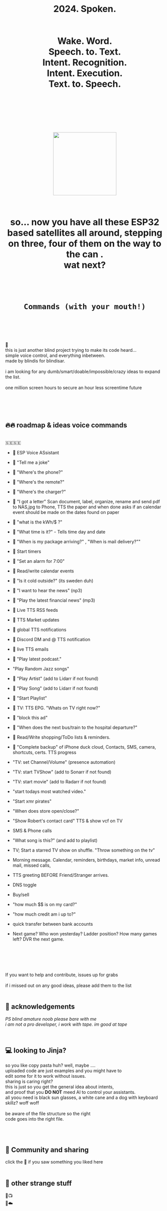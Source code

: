 
<h1 align="center">
<br>
2024. Spoken.
<br>
<br><br>
Wake. Word.<br>
Speech. to. Text.<br>
Intent. Recognition. <br>
Intent. Execution.<br>
Text. to. Speech.<br>
<br><br><br><br>
<img src="https://github.com/pungkula1337anka/Voice-Stuff/assets/105579081/b5cefe6b-7976-4aa5-b35c-28bc62fa4c82" width="200" height="200"  />
<br><br><br>
so... now you have all these ESP32 based satellites all around, stepping on three, four of them on the way to the can .<br>
wat next?<br>

</h1>
<h1 align="center">
  <br>

    Commands (with your mouth!)
<br>
</h1>
<br>🦆<br>
this is just another blind project trying to make its code heard...<br>
simple voice control, and everything inbetween.<br>
made by blindis for blindisar.<br>
<br>i am looking for any dumb/smart/doable/impossible/crazy ideas to expand the list.<br> <br> 
one million screen hours to secure an hour less screentime future<br>
<br>

<br>
<br><br>


## 🔥🔥 roadmap & ideas voice commands 


<br>
🇸🇪🇸🇪<br>

- 🚀  ESP Voice ASsistant<br>

- 🚀  "Tell me a joke"<br>

- 🚀  "Where's the phone?"<br>

- 🚀  "Where's the remote?"<br>

- 🚀  "Where's the charger?"<br>

- 🚀  "I got a letter" Scan document, label, organize, rename and send pdf to NAS,jpg to Phone, TTS the paper and when done asks if an calendar event should be made on the dates found on paper <br>

- 🚀  "what is the kWh/$ ?" <br>

- 🚀  "What time is it?" - Tells time day and date <br>

- 🚀  "When is my package arriving?" , "When is mail delivery?"" <br>

- 🚀  Start timers <br>

- 🚀  "Set an alarm for 7:00" <br>

- 🚀  Read/write calendar events <br>

- 🚀  "Is it cold outside?" (its sweden duh) <br>

- 🚀  "I want to hear the news" (np3) <br>

- 🚀  "Play the latest financial news" (mp3) <br>

- 🚀  Live TTS RSS feeds <br>

- 🚀  TTS Market updates <br>

- 🚀  global TTS notifications<br>

- 🚀  Discord DM and @ TTS notification <br>

- 🚀  live TTS emails<br>

- 🚀  "Play latest podcast." <br>

-   "Play Random Jazz songs"<br>

- 🚀  "Play Artist" (add to Lidarr if not found)<br>

- 🚀  "Play Song" (add to Lidarr if not found)<br>

- 🚀  "Start Playlist"<br>

- 🚀  TV: TTS EPG. "Whats on TV right now?"<br>

- 🚀  "block this ad"<br>

- 🚀  "When does the next bus/train to the hospital departure?"<br>

- 🚀  Read/Write shopping/ToDo lists & reminders.<br>

- 🚀  "Complete backup" of iPhone duck cloud, Contacts, SMS, camera, shortcuts, certs. TTS progress <br>

-   "TV: set Channel/Volume" (presence automation)<br>

-   "TV: start TVShow" (add to Sonarr if not found)<br>

-   "TV: start movie" (add to Radarr if not found)<br>

-   "start todays most  watched video."<br>

-   "Start xmr pirates"<br>

-   "When does store open/close?"<br>

-   "Show Robert's contact card"  TTS & show vcf on TV <br>

-   SMS & Phone calls<br>

-   "What song is this?" (and add to playlist)<br>

-   TV; Start a starred TV show on shuffle. "Throw something on the tv"<br>

-   Morning message. Calendar, reminders, birthdays, market info, unread mail, missed calls,<br>

-   TTS greeting BEFORE Friend/Stranger arrives. <br>

-   DNS toggle <br>

-   Buy/sell<br>

-   "how much $$ is on my card?" <br>

-   "how much credit am i up to?"<br>

-   quick transfer between bank accounts <br>

-   Next game? Who won yesterday? Ladder position? How many games left? DVR the next game.<br>


<br><br><br><br>

If you want to help and contribute, issues up for grabs<br>
<br>
if i missed out on any good ideas, please add them to the list<br>
<br>

## 🙇 acknowledgements<br>


*PS blind amature noob please bare with me* <br>
*i am not a pro developer, i work with tape. im good at tape* <br>

<br>


## 💻 looking to Jinja? <br>

so you like copy pasta huh? well, maybe ....<br>
uploaded code are just examples and you might have to<br> 
edit some for it to work without issues. <br>
sharing is caring right? <br>
this is just so you get the general idea about intents,<br>
and proof that you **DO NOT** meed AI to control your assistants. <br>
all yoou need is black sun glasses, a white cane and a dog with keyboard skillz? woff woff<br> 
 <br>
be aware of the file structure so the right<br>
code goes into the right file.<br>

<br><br>


## 🔗 Community and sharing<br>


click the 🦆 if you saw something you liked here
<br><br>


## 🔗 other strange stuff<br>


🦆📺<br>
🦆☁️<br><br>



